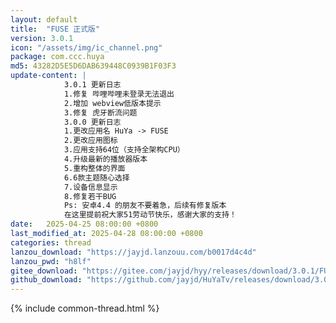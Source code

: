 ```yaml
---
layout: default
title:  "FUSE 正式版"
version: 3.0.1
icon: "/assets/img/ic_channel.png"
package: com.ccc.huya
md5: 43282D5E5D6DAB639448C0939B1F03F3
update-content: |
            3.0.1 更新日志
            1.修复 哔哩哔哩未登录无法退出
            2.增加 webview低版本提示
            3.修复 虎牙断流问题
            3.0.0 更新日志
            1.更改应用名 HuYa -> FUSE
            2.更改应用图标
            3.应用支持64位（支持全架构CPU）
            4.升级最新的播放器版本
            5.重构整体的界面
            6.6款主题随心选择
            7.设备信息显示
            8.修复若干BUG
            Ps: 安卓4.4 的朋友不要着急，后续有修复版本
            在这里提前祝大家51劳动节快乐，感谢大家的支持！
date:   2025-04-25 08:00:00 +0800
last_modified_at: 2025-04-28 08:00:00 +0800
categories: thread
lanzou_download: "https://jayjd.lanzouu.com/b0017d4c4d"
lanzou_pwd: "h8lf"
gitee_download: "https://gitee.com/jayjd/hyy/releases/download/3.0.1/FUSE-3.0.1-20250428.apk"
github_download: "https://github.com/jayjd/HuYaTv/releases/download/3.0.1/FUSE-3.0.1-20250428.apk"
---
```

{% include common-thread.html %}